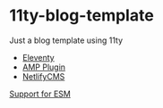 # 11ty-blog-template

Just a blog template using 11ty

- [Eleventy](https://www.11ty.dev/)
- [AMP Plugin](https://github.com/ampproject/eleventy-plugin-amp)
- [NetlifyCMS](https://www.netlifycms.org/)

[Support for ESM](https://github.com/11ty/eleventy/issues/836#issuecomment-643603107)
